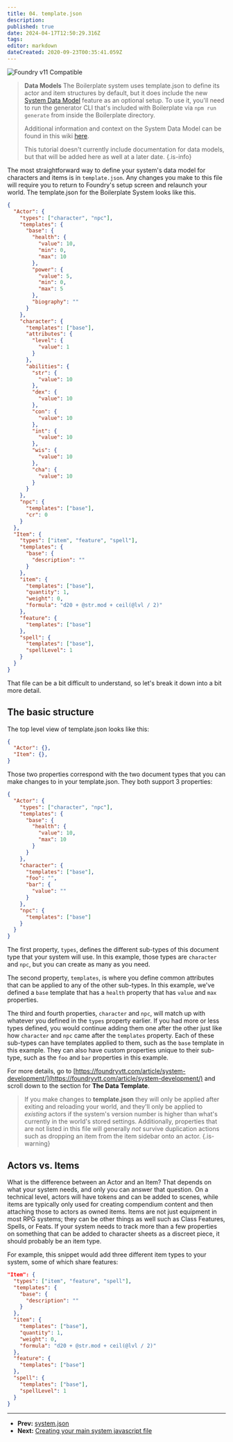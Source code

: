 ```yaml
---
title: 04. template.json
description: 
published: true
date: 2024-04-17T12:50:29.316Z
tags: 
editor: markdown
dateCreated: 2020-09-23T00:35:41.059Z
---
```


![Foundry v11 Compatible](https://img.shields.io/badge/Foundry-v11%20Compatible-blue)

> **Data Models**
> The Boilerplate system uses template.json to define its actor and item structures by default, but it does include the new [System Data Model](https://foundryvtt.com/article/system-data-models/) feature as an optional setup. To use it, you'll need to run the generator CLI that's included with Boilerplate via `npm run generate` from inside the Boilerplate directory. 
> 
> Additional information and context on the System Data Model can be found in this wiki [here](https://foundryvtt.wiki/en/development/api/DataModel).
>
> This tutorial doesn't currently include documentation for data models, but that will be added here as well at a later date.
{.is-info}


The most straightforward way to define your system's data model for characters and items is in `template.json`. Any changes you make to this file will require you to return to Foundry's setup screen and relaunch your world. The template.json for the Boilerplate System looks like this.

```json
{
  "Actor": {
    "types": ["character", "npc"],
    "templates": {
      "base": {
        "health": {
          "value": 10,
          "min": 0,
          "max": 10
        },
        "power": {
          "value": 5,
          "min": 0,
          "max": 5
        },
        "biography": ""
      }
    },
    "character": {
      "templates": ["base"],
      "attributes": {
        "level": {
          "value": 1
        }
      },
      "abilities": {
        "str": {
          "value": 10
        },
        "dex": {
          "value": 10
        },
        "con": {
          "value": 10
        },
        "int": {
          "value": 10
        },
        "wis": {
          "value": 10
        },
        "cha": {
          "value": 10
        }
      }
    },
    "npc": {
      "templates": ["base"],
      "cr": 0
    }
  },
  "Item": {
    "types": ["item", "feature", "spell"],
    "templates": {
      "base": {
        "description": ""
      }
    },
    "item": {
      "templates": ["base"],
      "quantity": 1,
      "weight": 0,
      "formula": "d20 + @str.mod + ceil(@lvl / 2)"
    },
    "feature": {
      "templates": ["base"]
    },
    "spell": {
      "templates": ["base"],
      "spellLevel": 1
    }
  }
}

```

That file can be a bit difficult to understand, so let's break it down into a bit more detail.

## The basic structure

The top level view of template.json looks like this:

```json
{
  "Actor": {},
  "Item": {},
}
```

Those two properties correspond with the two document types that you can make changes to in your template.json. They both support 3 properties:

```json
{
  "Actor": {
    "types": ["character", "npc"],
    "templates": {
      "base": {
        "health": {
          "value": 10,
          "max": 10
        }
      }
    },
    "character": {
      "templates": ["base"],
      "foo": "",
      "bar": {
        "value": ""
      }
    },
    "npc": {
      "templates": ["base"]
    }
  }
}
```

The first property, `types`, defines the different sub-types of this document type that your system will use.  In this example, those types are `character` and `npc`, but you can create as many as you need.

The second property, `templates`, is where you define common attributes that can be applied to any of the other sub-types. In this example, we've defined a `base` template that has a `health` property that has `value` and `max` properties.

The third and fourth properties, `character` and `npc`, will match up with whatever you defined in the `types` property earlier. If you had more or less types defined, you would continue adding them one after the other just like how `character` and `npc` came after the `templates` property. Each of these sub-types can have templates applied to them, such as the `base` template in this example. They can also have custom properties unique to their sub-type, such as the `foo` and `bar` properties in this example.

For more details, go to [https://foundryvtt.com/article/system-development/](https://foundryvtt.com/article/system-development/) and scroll down to the section for **The Data Template**.

> If you make changes to **template.json** they will only be applied after exiting and reloading your world, and they'll only be applied to _existing_ actors if the system's version number is higher than what's currently in the world's stored settings. Additionally, properties that are not listed in this file will generally _not_ survive duplication actions such as dropping an item from the item sidebar onto an actor.
{.is-warning}


## Actors vs. Items

What is the difference between an Actor and an Item? That depends on what your system needs, and only you can answer that question. On a technical level, actors will have tokens and can be added to scenes, while items are typically only used for creating compendium content and then attaching those to actors as owned items. Items are not just equipment in most RPG systems; they can be other things as well such as Class Features, Spells, or Feats. If your system needs to track more than a few properties on something that can be added to character sheets as a discreet piece, it should probably be an item type.

For example, this snippet would add three different item types to your system, some of which share features:

```json
"Item": {
  "types": ["item", "feature", "spell"],
  "templates": {
    "base": {
      "description": ""
    }
  },
  "item": {
    "templates": ["base"],
    "quantity": 1,
    "weight": 0,
    "formula": "d20 + @str.mod + ceil(@lvl / 2)"
  },
  "feature": {
    "templates": ["base"]
  },
  "spell": {
    "templates": ["base"],
    "spellLevel": 1
  }
}
```

---

* **Prev:** [system.json](https://foundryvtt.wiki/en/development/guides/SD-tutorial/SD03-systemjson)
* **Next:** [Creating your main system javascript file](https://foundryvtt.wiki/en/development/guides/SD-tutorial/SD05-Creating-your-main-JS-file)